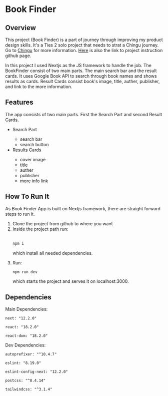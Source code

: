 # Book Finder

## Overview

This project (Book Finder) is a part of journey through improving my product design skills. It's a Ties 2 solo project that needs to strat a Chingu journey. Go to [Chingu](https://www.chingu.io/) for more information. [Here](https://github.com/chingu-voyages/soloproject-tier2-bookfinder) is also the link to project instruction github page.

In this project I used Nextjs as the JS framework to handle the job. The BookFinder consist of two main parts. The main search bar and the result cards. It uses Google Book API to search through book names and shows results as cards. Result Cards consist book's image, title, auther, publisher, and link to the more information.

## Features

The app consists of two main parts. First the Search Part and second Result Cards.

<ul>
<li>Search Part</li>
<ul>
<li>search bar</li>
<li>search button</li>
</ul>
<li>Results Cards</li>
<ul>
<li>cover image</li>
<li>title</li>
<li>auther</li>
<li>publisher</li>
<li>more info link</li>
</ul>
</ul>

## How To Run It

As Book Finder App is built on Nextjs framework, there are straight forward steps to run it.

<ol>
<li>Clone the project from github to where you want</li>
<li>Inside the project path run: <br/>
<br/>

```bash
npm i
```

which install all needed dependencies.

</li>
<li>Run:

<br/>

```bash
npm run dev
```

which starts the project and serves it on localhost:3000.

</li>
</ol>

## Dependencies

Main Dependencies: 

    next: "12.2.0"

    react: "18.2.0"
    
    react-dom: "18.2.0"
  
Dev Dependencies:

    autoprefixer: "^10.4.7"

    eslint: "8.19.0"

    eslint-config-next: "12.2.0"

    postcss: "^8.4.14"

    tailwindcss: "^3.1.4"